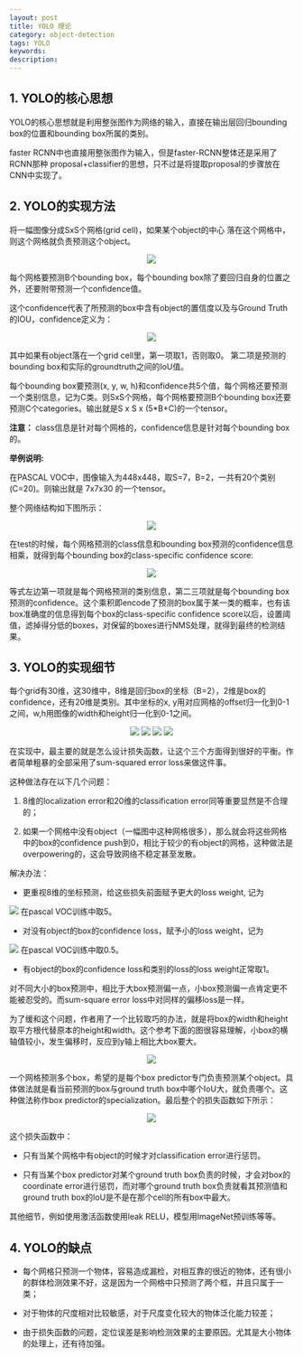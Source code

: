 ```yaml
---
layout: post
title: YOLO 理论
category: object-detection
tags: YOLO
keywords:
description:
---
```


## 1. YOLO的核心思想

YOLO的核心思想就是利用整张图作为网络的输入，直接在输出层回归bounding box的位置和bounding box所属的类别。

faster RCNN中也直接用整张图作为输入，但是faster-RCNN整体还是采用了RCNN那种 proposal+classifier的思想，只不过是将提取proposal的步骤放在CNN中实现了。

## 2. YOLO的实现方法

将一幅图像分成SxS个网格(grid cell)，如果某个object的中心 落在这个网格中，则这个网格就负责预测这个object。

<div style="text-align:center">

<img src="https://raw.githubusercontent.com/chiemon/chiemon.github.io/master/img/yolo-1.png">

</div>

每个网格要预测B个bounding box，每个bounding box除了要回归自身的位置之外，还要附带预测一个confidence值。

这个confidence代表了所预测的box中含有object的置信度以及与Ground Truth的IOU，confidence定义为：

<div style="text-align:center">

<img src="https://raw.githubusercontent.com/chiemon/chiemon.github.io/master/img/yolo-2.png">

</div>

其中如果有object落在一个grid cell里，第一项取1，否则取0。 第二项是预测的bounding box和实际的groundtruth之间的IoU值。

每个bounding box要预测(x, y, w, h)和confidence共5个值，每个网格还要预测一个类别信息，记为C类。则SxS个网格，每个网格要预测B个bounding box还要预测C个categories。输出就是S x S x (5*B+C)的一个tensor。

**注意：**
class信息是针对每个网格的，confidence信息是针对每个bounding box的。

**举例说明:**

在PASCAL VOC中，图像输入为448x448，取S=7，B=2，一共有20个类别(C=20)。则输出就是 7x7x30 的一个tensor。

整个网络结构如下图所示：

<div style="text-align:center">

<img src="https://raw.githubusercontent.com/chiemon/chiemon.github.io/master/img/yolo-3.png">

</div>

在test的时候，每个网格预测的class信息和bounding box预测的confidence信息相乘，就得到每个bounding box的class-specific confidence score:

<div style="text-align:center">

<img src="https://raw.githubusercontent.com/chiemon/chiemon.github.io/master/img/yolo-4.png">

</div>

等式左边第一项就是每个网格预测的类别信息，第二三项就是每个bounding box预测的confidence。这个乘积即encode了预测的box属于某一类的概率，也有该box准确度的信息得到每个box的class-specific confidence score以后，设置阈值，滤掉得分低的boxes，对保留的boxes进行NMS处理，就得到最终的检测结果。

## 3. YOLO的实现细节

每个grid有30维，这30维中，8维是回归box的坐标（B=2），2维是box的confidence，还有20维是类别。其中坐标的x, y用对应网格的offset归一化到0-1之间，w,h用图像的width和height归一化到0-1之间。

<div style="text-align:center">

<img src="https://raw.githubusercontent.com/chiemon/chiemon.github.io/master/img/yolo-5.png">

<img src="https://raw.githubusercontent.com/chiemon/chiemon.github.io/master/img/yolo-6.png">

<img src="https://raw.githubusercontent.com/chiemon/chiemon.github.io/master/img/yolo-7.png">

<img src="https://raw.githubusercontent.com/chiemon/chiemon.github.io/master/img/yolo-8.png">

</div>

在实现中，最主要的就是怎么设计损失函数，让这个三个方面得到很好的平衡。作者简单粗暴的全部采用了sum-squared error loss来做这件事。

这种做法存在以下几个问题：

1. 8维的localization error和20维的classification error同等重要显然是不合理的；

2. 如果一个网格中没有object（一幅图中这种网格很多），那么就会将这些网格中的box的confidence push到0，相比于较少的有object的网格，这种做法是overpowering的，这会导致网络不稳定甚至发散。

解决办法：

- 更重视8维的坐标预测，给这些损失前面赋予更大的loss weight, 记为
<img src="https://raw.githubusercontent.com/chiemon/chiemon.github.io/master/img/yolo-9.png">
在pascal VOC训练中取5。

- 对没有object的box的confidence loss，赋予小的loss weight，记为
<img src="https://raw.githubusercontent.com/chiemon/chiemon.github.io/master/img/yolo-10.png">
在pascal VOC训练中取0.5。

- 有object的box的confidence loss和类别的loss的loss weight正常取1。

对不同大小的box预测中，相比于大box预测偏一点，小box预测偏一点肯定更不能被忍受的。而sum-square error loss中对同样的偏移loss是一样。

为了缓和这个问题，作者用了一个比较取巧的办法，就是将box的width和height取平方根代替原本的height和width。这个参考下面的图很容易理解，小box的横轴值较小，发生偏移时，反应到y轴上相比大box要大。

<div style="text-align:center">

<img src="https://raw.githubusercontent.com/chiemon/chiemon.github.io/master/img/yolo-11.png">

</div>

一个网格预测多个box，希望的是每个box predictor专门负责预测某个object。具体做法就是看当前预测的box与ground truth box中哪个IoU大，就负责哪个。这种做法称作box predictor的specialization。最后整个的损失函数如下所示：

<div style="text-align:center">

<img src="https://raw.githubusercontent.com/chiemon/chiemon.github.io/master/img/yolo-12.png">

</div>

这个损失函数中：

* 只有当某个网格中有object的时候才对classification error进行惩罚。

* 只有当某个box predictor对某个ground truth box负责的时候，才会对box的coordinate error进行惩罚，而对哪个ground truth box负责就看其预测值和ground truth box的IoU是不是在那个cell的所有box中最大。

其他细节，例如使用激活函数使用leak RELU，模型用ImageNet预训练等等。

## 4. YOLO的缺点

- 每个网格只预测一个物体，容易造成漏检，对相互靠的很近的物体，还有很小的群体检测效果不好，这是因为一个网格中只预测了两个框，并且只属于一类；

- 对于物体的尺度相对比较敏感，对于尺度变化较大的物体泛化能力较差；

- 由于损失函数的问题，定位误差是影响检测效果的主要原因。尤其是大小物体的处理上，还有待加强。